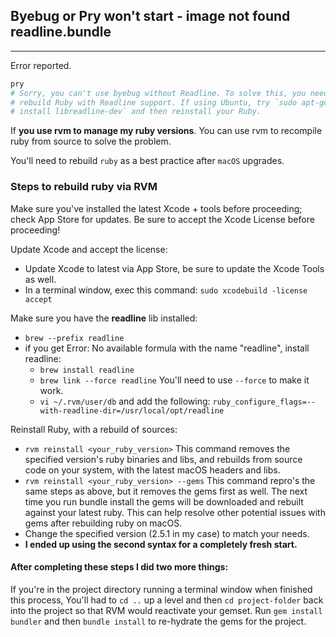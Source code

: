 ## Byebug or Pry won't start - image not found readline.bundle
----------
Error reported.
```bash
pry
# Sorry, you can't use byebug without Readline. To solve this, you need to
# rebuild Ruby with Readline support. If using Ubuntu, try `sudo apt-get
# install libreadline-dev` and then reinstall your Ruby.
```

If **you use rvm to manage my ruby versions**. You can use rvm to recompile ruby from source to solve the problem.

You'll need to rebuild `ruby` as a best practice after `macOS` upgrades.

### Steps to rebuild ruby via **RVM**
Make sure you've installed the latest Xcode + tools before proceeding; check App Store for updates. Be sure to accept the Xcode License before proceeding!

Update Xcode and accept the license:
* Update Xcode to latest via App Store, be sure to update the Xcode Tools as well.
* In a terminal window, exec this command: `sudo xcodebuild -license accept`

Make sure you have the **readline** lib installed:

* `brew --prefix readline`
* if you get Error: No available formula with the name "readline", install readline:
  * `brew install readline`
  * `brew link --force readline` You'll need to use `--force` to make it work.
  * `vi ~/.rvm/user/db` and add the following: `ruby_configure_flags=--with-readline-dir=/usr/local/opt/readline`

Reinstall Ruby, with a rebuild of sources:

* `rvm reinstall <your_ruby_version>` This command removes the specified version's ruby binaries and libs, and rebuilds from source code on your system, with the latest macOS headers and libs.
* `rvm reinstall <your_ruby_version> --gems` This command repro's the same steps as above, but it removes the gems first as well. The next time you run bundle install the gems will be downloaded and rebuilt against your latest ruby. This can help resolve other potential issues with gems after rebuilding ruby on macOS.
* Change the specified version (2.5.1 in my case) to match your needs.
* **I ended up using the second syntax for a completely fresh start.**

#### After completing these steps I did two more things:

If you're in the project directory running a terminal window when finished this process, You'll had to `cd ..` up a level and then `cd project-folder` back into the project so that RVM would reactivate your gemset.
Run `gem install bundler` and then `bundle install` to re-hydrate the gems for the project.
